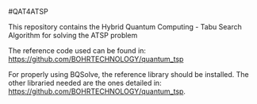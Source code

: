 #QAT4ATSP

This repository contains the Hybrid Quantum Computing - Tabu Search Algorithm for solving the ATSP problem

The reference code used can be found in: https://github.com/BOHRTECHNOLOGY/quantum_tsp

For properly using BQSolve, the reference library should be installed. The other libraried needed are the ones detailed in: https://github.com/BOHRTECHNOLOGY/quantum_tsp. 


